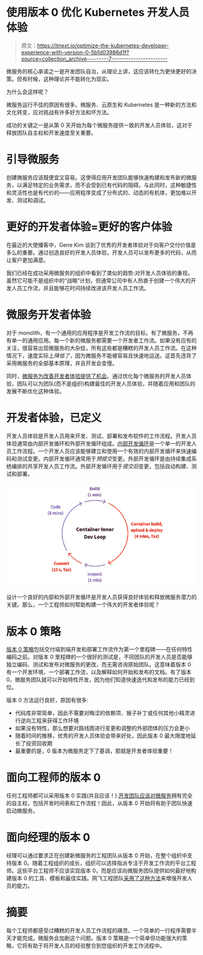 # 使用版本 0 优化 Kubernetes 开发人员体验

> 原文：<https://itnext.io/optimize-the-kubernetes-developer-experience-with-version-0-5b1d03986d1f?source=collection_archive---------7----------------------->

微服务的核心承诺之一是开发团队自治，从理论上讲，这应该转化为更快更好的决策。但有时候，这种理论并不能转化为现实。

为什么会这样呢？

微服务运行不佳的原因有很多。微服务、云原生和 Kubernetes 是一种新的方法和文化转变，应对挑战有许多好方法和坏方法。

成功的关键之一是从第 0 天开始为每个微服务提供一致的开发人员体验，这对于释放团队自主权和开发速度至关重要。

# 引导微服务

创建微服务应该既便宜又容易。这使得应用开发团队能够快速构建和发布新的微服务，以满足特定的业务需求，而不会受到已有代码的阻碍。与此同时，这种敏捷性和灵活性也是有代价的——应用程序变成了分布式的、动态的有机体，更加难以开发、测试和调试。

# 更好的开发者体验=更好的客户体验

在最近的大使播客中，Gene Kim 谈到了优秀的开发者体验对于向客户交付价值是多么的重要。通过创造良好的开发人员体验，开发人员可以发布更多的代码，从而让客户更加满意。

我们已经在成功采用微服务的组织中看到了类似的趋势:对开发人员体验的重视。虽然它可能不是组织中的“战略”计划，但通常公司中有人热衷于创建一个伟大的开发人员工作流，并且能够花时间持续改进该开发人员工作流。

# 微服务开发者体验

对于 monolith，有一个通用的应用程序是开发工作流的目标。有了微服务，不再有单一的通用应用。每一个新的微服务都需要一个开发者工作流。如果没有应有的关注，很容易出现微服务的大杂烩，所有这些都是糟糕的开发人员工作流。在这种情况下，速度实际上*降低了*，因为微服务不能被容易且快速地运送。这首先违背了采用微服务的全部基本原理，并且开发会变慢。

同时，[微服务为改善开发者体验提供了机会](https://blog.getambassador.io/why-it-ticketing-systems-dont-work-with-microservices-18e2be509bf6)。通过优化每个微服务的开发人员体验，团队可以为团队(而不是组织)构建最佳的开发人员体验，并随着应用和团队的发展不断优化这种体验。

# 开发者体验，已定义

开发人员体验是开发人员用来开发、测试、部署和发布软件的工作流程。开发人员体验通常由内部开发循环和外部开发循环组成。[内部开发循环](https://blog.getambassador.io/four-approaches-for-microservice-testing-inner-dev-loops-in-kubernetes-bcf779668179)是一个单一的开发人员工作流程。一个开发人员应该能够建立和使用一个有效的内部开发循环来快速编码和测试变更。内部开发循环通常用于*预提交*变更。外部开发循环是由持续集成系统编排的共享开发人员工作流。外部开发循环用于*提交后*变更，包括自动构建、测试和部署。

![](img/1d1ed11a9e10e42ffccee0429052f9a6.png)

设计一个良好的内部和外部开发循环是开发人员获得良好体验和释放微服务潜力的关键。那么，一个工程师如何帮助构建一个伟大的开发者体验呢？

# 版本 0 策略

[版本 0 策略](https://www.getambassador.io/learn/kubernetes-glossary/version-0/)包括交付端到端开发和部署工作流作为第一个里程碑——在任何特性编码之前。对版本 0 里程碑的一个很好的测试是，不同团队的开发人员是否能够独立编码、测试和发布对微服务的更改，而无需咨询原始团队。这意味着版本 0 有一个开发环境，一个部署工作流，以及解释如何开始和发布的文档。有了版本 0，微服务团队就可以开始特性开发，因为他们知道快速迭代和发布的能力已经到位。

版本 0 方法运行良好，原因有很多:

*   代码库非常简单，因此不需要对晦涩的依赖项、猴子补丁或任何其他小精灵进行逆向工程来获得工作环境
*   如果没有特性，那么想要对路线图进行变更和调整的外部团体的压力会更小
*   随着时间的推移，优秀的开发人员体验会带来好处，因此版本 0 最大限度地延长了投资回收期
*   最重要的是，0 版本为微服务定下了基调，那就是开发者体验重要！

# 面向工程师的版本 0

任何工程师都可以采用版本 0 实践(并且应该！).[开发团队应该对微服务](https://www.getambassador.io/resources/enabling-full-cycle-development-kubernetes/)拥有完全的自主权，包括开发时间表和工作流程！因此，从版本 0 开始将有助于团队快速启动微服务。

# 面向经理的版本 0

经理可以通过要求正在创建新微服务的工程团队从版本 0 开始，在整个组织中支持版本 0。随着工程组织的成长，组织可以选择指派专注于开发工作流的平台工程师。这些平台工程师不应该实现版本 0，而是应该向微服务团队提供如何最好地构建版本 0 的工具、模板和最佳实践。网飞工程团队[采用了这种方法](https://netflixtechblog.com/full-cycle-developers-at-netflix-a08c31f83249#0df4)来增强开发人员的能力。

# 摘要

每个工程师都感受过糟糕的开发人员工作流程的痛苦。一个简单的一行程序需要半天才能完成。微服务会加剧这个问题。版本 0 策略是一个简单但功能强大的策略，它将有助于将开发人员的经验整合到您组织的开发工作流程中。